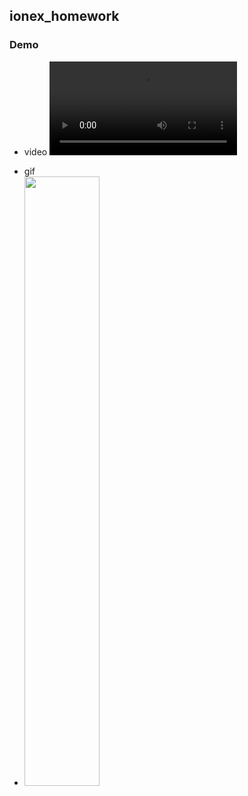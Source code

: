 ## ionex_homework

### Demo
- video
<video src="[.gitbook/assets/ionex_demo.mov](https://github.com/merukoo0507/interview_homework/assets/5594453/fca6afe6-7be0-4ed9-b49f-bf2cf151a1fb
)" controls="controls" style="max-width: 400px;">
</video>

- gif
- <img src="https://github.com/merukoo0507/interview_homework/assets/5594453/0b481038-8399-4950-a3a3-60cd4ad7b907" width="50%">
